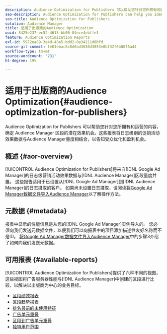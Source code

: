 ```yaml
---
description: Audience Optimization for Publishers 可以帮助您针对您所拥有和运营的内容，确定 Audience Manager 区段的潜在效果机会。这些报表将日志级别的促销活动效果数据与Audience Manager量度相结合，以告知受众优化和盈利机会。
seo-description: Audience Optimization for Publishers can help you identify potential performance opportunities for Audience Manager segments on your owned and operated content. These reports combine log-level campaign performance data with Audience Manager metrics to inform audience optimizations and monetization opportunities.
seo-title: Audience Optimization for Publishers
solution: Audience Manager
title: 适用于出版商的Audience Optimization
uuid: 8425e237-ec52-4615-bb00-84ece4ebffe1
feature: Audience Optimization Reports
exl-id: 5972ea89-3e4d-48a5-bdd2-0a34211d8bfd
source-git-commit: fe01ebac8c0d0ad3630d3853e0bf32f0b00f6a44
workflow-type: tm+mt
source-wordcount: '231'
ht-degree: 19%

---
```


# 适用于出版商的Audience Optimization{#audience-optimization-for-publishers}

Audience Optimization for Publishers 可以帮助您针对您所拥有和运营的内容，确定 Audience Manager 区段的潜在效果机会。这些报表将日志级别的促销活动效果数据与Audience Manager量度相结合，以告知受众优化和盈利机会。

## 概述 {#aor-overview}

[!UICONTROL Audience Optimization for Publishers]将来自[!DNL Google Ad Manager]的日志级营销活动效果数据与[!DNL Audience Manager]区段量度并置。 这些报告适用于已设置从[!DNL Google Ad Manager]到[!DNL Audience Manager]的日志摄取的客户。 如果尚未设置日志摄取，请阅读[将Google Ad Manager数据文件导入Audience Manager](import-dfp.md)以了解操作方法。

## 元数据 {#metadata}

报表中显示的性能信息是从您的[!DNL Google Ad Manager]实例导入的。 您必须向我们发送元数据文件，以便我们可以向报表中的项目添加描述性友好名称而不是ID。 [将Google Ad Manager数据文件导入Audience Manager](../../../reporting/audience-optimization-reports/aor-publishers/import-dfp.md)中的步骤3介绍了如何向我们发送元数据。

## 可用报表 {#available-reports}

[!UICONTROL Audience Optimization for Publishers]提供了六种不同的视图，这些视图将广告服务器性能与[!DNL Audience Manager]中创建的区段进行比较，以解决以出版商为中心的业务目标。

+ [区段绩效报表](publisher-segment-performance.md)
+ [区段趋势报表](publisher-segment-trends.md)
+ [排名最前的未使用特征](publisher-top-unused-traits.md)
+ [广告单元重叠](publisher-ad-unit-overlap.md)
+ [区段到广告单元重叠](publisher-segment-ad-unit-overlap.md)
+ [独特用户范围](publisher-unique-reach.md)
